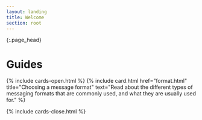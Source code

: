 ```yaml
---
layout: landing
title: Welcome
section: root
---
```


{:.page_head}
# Guides

{% include cards-open.html %}
{% include card.html href="format.html" title="Choosing a message format" text="Read about the different types of messaging formats that are commonly used, and what they are usually used for." %}

{% include cards-close.html %}
